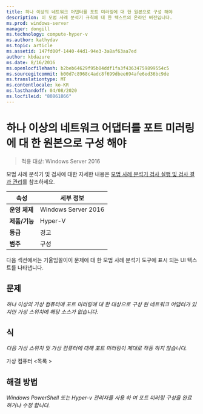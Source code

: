 ```yaml
---
title: 하나 이상의 네트워크 어댑터를 포트 미러링에 대 한 원본으로 구성 해야
description: 이 모범 사례 분석기 규칙에 대 한 텍스트의 온라인 버전입니다.
ms.prod: windows-server
manager: dongill
ms.technology: compute-hyper-v
ms.author: kathydav
ms.topic: article
ms.assetid: 147fd00f-1440-44d1-94e3-3a8af63aa7ed
author: kbdazure
ms.date: 8/16/2016
ms.openlocfilehash: b2beb64629f95b04ddf1fa3f43634759899554c5
ms.sourcegitcommit: b00d7c8968c4adc8f699dbee694afe6ed36bc9de
ms.translationtype: MT
ms.contentlocale: ko-KR
ms.lasthandoff: 04/08/2020
ms.locfileid: "80861866"
---
```

# <a name="one-or-more-network-adapters-should-be-configured-as-the-source-for-port-mirroring"></a>하나 이상의 네트워크 어댑터를 포트 미러링에 대 한 원본으로 구성 해야

>적용 대상: Windows Server 2016

모범 사례 분석기 및 검사에 대한 자세한 내용은 [모범 사례 분석기 검사 실행 및 검사 결과 관리](https://go.microsoft.com/fwlink/p/?LinkID=223177)를 참조하세요.  
  
|속성|세부 정보|  
|-|-|  
|**운영 체제**|Windows Server 2016|
|**제품/기능**|Hyper-V|  
|**등급**|경고|  
|**범주**|구성|  
  
다음 섹션에서는 기울임꼴이이 문제에 대 한 모범 사례 분석기 도구에 표시 되는 UI 텍스트를 나타냅니다.  
  
## <a name="issue"></a>**문제**  
*하나 이상의 가상 컴퓨터에 포트 미러링에 대 한 대상으로 구성 된 네트워크 어댑터가 있지만 가상 스위치에 해당 소스가 없습니다.*  
  
## <a name="impact"></a>**식**  
*다음 가상 스위치 및 가상 컴퓨터에 대해 포트 미러링이 제대로 작동 하지 않습니다.*  
  
가상 컴퓨터 \<목록 >  
  
## <a name="resolution"></a>**해결 방법**  
*Windows PowerShell 또는 Hyper-v 관리자를 사용 하 여 포트 미러링 구성을 완료 하거나 수정 합니다.*  
  


